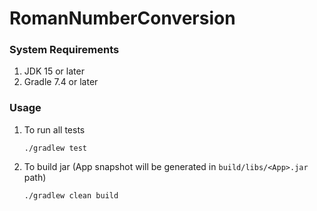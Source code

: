# RomanNumberConversion



### System Requirements

1. JDK 15 or later
2. Gradle 7.4 or later

### Usage

1. To run all tests
    ```shell
    ./gradlew test
    ```
2. To build jar (App snapshot will be generated in `build/libs/<App>.jar` path)
   ```shell
   ./gradlew clean build
   ```

